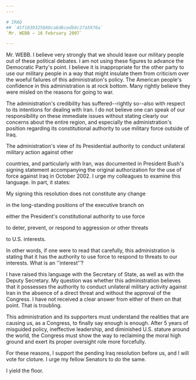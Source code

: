 ```yaml
---
---

# IRAQ
## `45f1039325860ca6d6cedb9c27a5976a`
`Mr. WEBB — 16 February 2007`

---
```



Mr. WEBB. I believe very strongly that we should leave our military 
people out of these political debates. I am not using these figures to 
advance the Democratic Party's point. I believe it is inappropriate for 
the other party to use our military people in a way that might insulate 
them from criticism over the woeful failures of this administration's 
policy. The American people's confidence in this administration is at 
rock bottom. Many rightly believe they were misled on the reasons for 
going to war.

The administration's credibility has suffered--rightly so--also with 
respect to its intentions for dealing with Iran. I do not believe one 
can speak of our responsibility on these immediate issues without 
stating clearly our concerns about the entire region, and especially 
the administration's position regarding its constitutional authority to 
use military force outside of Iraq.

The administration's view of its Presidential authority to conduct 
unilateral military action against other


countries, and particularly with Iran, was documented in President 
Bush's signing statement accompanying the original authorization for 
the use of force against Iraq in October 2002. I urge my colleagues to 
examine this language. In part, it states:




 My signing this resolution does not constitute any change 


 in the long-standing positions of the executive branch on 


 either the President's constitutional authority to use force 


 to deter, prevent, or respond to aggression or other threats 


 to U.S. interests.


In other words, if one were to read that carefully, this 
administration is stating that it has the authority to use force to 
respond to threats to our interests. What is an ''interest''?

I have raised this language with the Secretary of State, as well as 
with the Deputy Secretary. My question was whether this administration 
believes that it possesses the authority to conduct unilateral military 
activity against Iran in the absence of a direct threat and without the 
approval of the Congress. I have not received a clear answer from 
either of them on that point. That is troubling.

This administration and its supporters must understand the realities 
that are causing us, as a Congress, to finally say enough is enough. 
After 5 years of misguided policy, ineffective leadership, and 
diminished U.S. stature around the world, the Congress must show the 
way to reclaiming the moral high ground and exert its proper oversight 
role more forcefully.

For these reasons, I support the pending Iraq resolution before us, 
and I will vote for cloture. I urge my fellow Senators to do the same.

I yield the floor.